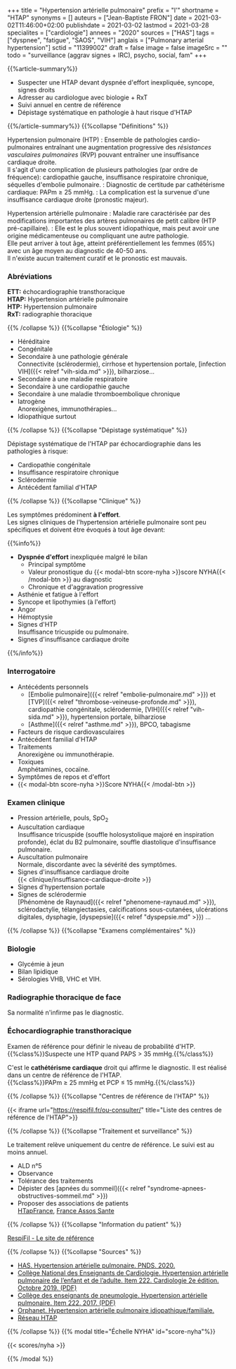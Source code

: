 +++
title = "Hypertension artérielle pulmonaire"
prefix = "l'"
shortname = "HTAP"
synonyms = []
auteurs = ["Jean-Baptiste FRON"]
date = 2021-03-02T11:46:00+02:00
publishdate = 2021-03-02
lastmod = 2021-03-28
specialites = ["cardiologie"]
annees = "2020"
sources = ["HAS"]
tags = ["dyspnee", "fatigue", "SAOS", "VIH"]
anglais = ["Pulmonary arterial hypertension"]
sctid = "11399002"
draft = false
image = false
imageSrc = ""
todo = "surveillance (aggrav signes + IRC), psycho, social, fam"
+++

{{%article-summary%}}

- Suspecter une HTAP devant dyspnée d'effort inexpliquée, syncope, signes droits
- Adresser au cardiologue avec biologie + RxT
- Suivi annuel en centre de référence
- Dépistage systématique en pathologie à haut risque d'HTAP

{{%/article-summary%}}
{{%collapse "Définitions" %}}

Hypertension pulmonaire (HTP)
: Ensemble de pathologies cardio-pulmonaires entraînant une augmentation progressive des *résistances vasculaires pulmonaires* (RVP) pouvant entraîner une insuffisance cardiaque droite.  
Il s'agit d'une complication de plusieurs pathologies (par ordre de fréquence): cardiopathie gauche, insuffisance respiratoire chronique, séquelles d'embolie pulmonaire.
: Diagnostic de certitude par cathétérisme cardiaque: PAPm ≥ 25 mmHg.
: La complication est la survenue d'une insuffisance cardiaque droite (pronostic majeur).

Hypertension artérielle pulmonaire
: Maladie rare caractérisée par des modifications importantes des artères pulmonaires de petit calibre (HTP pré-capillaire).
: Elle est le plus souvent idiopathique, mais peut avoir une origine médicamenteuse ou compliquant une autre pathologie.  
Elle peut arriver à tout âge, atteint préférentiellement les femmes (65%) avec un âge moyen au diagnostic de 40-50 ans.  
Il n'existe aucun traitement curatif et le pronostic est mauvais.

### Abréviations

**ETT:** échocardiographie transthoracique  
**HTAP:** Hypertension artérielle pulmonaire  
**HTP:** Hypertension pulmonaire  
**RxT:** radiographie thoracique

{{% /collapse %}}
{{%collapse "Étiologie" %}}

- Héréditaire
- Congénitale
- Secondaire à une pathologie générale  
Connectivite (sclérodermie), cirrhose et hypertension portale, [infection VIH]({{< relref "vih-sida.md" >}}), bilharziose...
- Secondaire à une maladie respiratoire
- Secondaire à une cardiopathie gauche
- Secondaire à une maladie thromboembolique chronique
- Iatrogène  
Anorexigènes, immunothérapies...
- Idiopathique surtout

{{% /collapse %}}
{{%collapse "Dépistage systématique" %}}

Dépistage systématique de l'HTAP par échocardiographie dans les pathologies à risque:

- Cardiopathie congénitale
- Insuffisance respiratoire chronique
- Sclérodermie
- Antécédent familial d'HTAP

{{% /collapse %}}
{{%collapse "Clinique" %}}

Les symptômes prédominent **à l'effort**.  
Les signes cliniques de l'hypertension artérielle pulmonaire sont peu spécifiques et doivent être évoqués à tout âge devant:

{{%info%}}

- **Dyspnée d'effort** inexpliquée malgré le bilan
  - Principal symptôme
  - Valeur pronostique du {{< modal-btn score-nyha >}}score NYHA{{< /modal-btn >}} au diagnostic
  - Chronique et d'aggravation progressive
- Asthénie et fatigue à l'effort
- Syncope et lipothymies (à l'effort)
- Angor
- Hémoptysie
- Signes d'HTP  
Insuffisance tricuspide ou pulmonaire.
- Signes d'insuffisance cardiaque droite

{{%/info%}}

### Interrogatoire

- Antécédents personnels  
  - [Embolie pulmonaire]({{< relref "embolie-pulmonaire.md" >}}) et [TVP]({{< relref "thrombose-veineuse-profonde.md" >}}), cardiopathie congénitale, sclérodermie, [VIH]({{< relref "vih-sida.md" >}}), hypertension portale, bilharziose
  - [Asthme]({{< relref "asthme.md" >}}), BPCO, tabagisme
- Facteurs de risque cardiovasculaires
- Antécédent familial d'HTAP
- Traitements  
Anorexigène ou immunothérapie.
- Toxiques  
Amphétamines, cocaïne.
- Symptômes de repos et d'effort
- {{< modal-btn score-nyha >}}Score NYHA{{< /modal-btn >}}

### Examen clinique

- Pression artérielle, pouls, SpO<sub>2</sub>
- Auscultation cardiaque  
Insuffisance tricuspide (souffle holosystolique majoré en inspiration profonde), éclat du B2 pulmonaire, souffle diastolique d'insuffisance pulmonaire.
- Auscultation pulmonaire  
Normale, discordante avec la sévérité des symptômes.
- Signes d'insuffisance cardiaque droite  
{{< clinique/insuffisance-cardiaque-droite >}}
- Signes d'hypertension portale
- Signes de sclérodermie  
[Phénomène de Raynaud]({{< relref "phenomene-raynaud.md" >}}), sclérodactylie, télangiectasies, calcifications sous-cutanées, ulcérations digitales, dysphagie, [dyspepsie]({{< relref "dyspepsie.md" >}}) ...

{{% /collapse %}}
{{%collapse "Examens complémentaires" %}}

### Biologie

- Glycémie à jeun
- Bilan lipidique
- Sérologies VHB, VHC et VIH.

### Radiographie thoracique de face

Sa normalité n'infirme pas le diagnostic.

### Échocardiographie transthoracique

Examen de référence pour définir le niveau de probabilité d'HTP.  
{{%class%}}Suspecte une HTP quand PAPS > 35 mmHg.{{%/class%}}

C'est le **cathétérisme cardiaque** droit qui affirme le diagnostic. Il est réalisé dans un centre de référence de l'HTAP.  
{{%class%}}PAPm ≥ 25 mmHg et PCP ≤ 15 mmHg.{{%/class%}}

{{% /collapse %}}
{{%collapse "Centres de référence de l'HTAP" %}}

{{< iframe url="https://respifil.fr/ou-consulter/" title="Liste des centres de référence de l'HTAP">}}

{{% /collapse %}}
{{%collapse "Traitement et surveillance" %}}

Le traitement relève uniquement du centre de référence. Le suivi est au moins annuel.

- ALD n°5
- Observance
- Tolérance des traitements
- Dépister des [apnées du sommeil]({{< relref "syndrome-apnees-obstructives-sommeil.md" >}})
- Proposer des associations de patients  
[HTapFrance](http://www.htapfrance.com/new.asp), [France Assos Sante](https://www.france-assos-sante.org/)

{{% /collapse %}}
{{%collapse "Information du patient" %}}

[RespiFil - Le site de référence](https://respifil.fr/maladies/hypertension-pulmonaire/)

{{% /collapse %}}
{{%collapse "Sources" %}}

- [HAS. Hypertension artérielle pulmonaire. PNDS. 2020.](https://www.has-sante.fr/jcms/p_3167172/fr/hypertension-arterielle-pulmonaire)
- [Collège National des Enseignants de Cardiologie. Hypertension artérielle pulmonaire de l’enfant et de l’adulte. Item 222. Cardiologie 2e édition. Octobre 2019. (PDF)](https://sfcardio.fr/sites/default/files/2019-11/2015-2e_Ref_Cardio_ch19_hypertension_pulmonaire.pdf)
- [Collège des enseignants de pneumologie. Hypertension artérielle pulmonaire. Item 222. 2017. (PDF)](http://cep.splf.fr/wp-content/uploads/2018/09/item_222_HTP_2017-cor2018.pdf)
- [Orphanet. Hypertension artérielle pulmonaire idiopathique/familiale.](https://www.orpha.net/consor/www/cgi-bin/OC_Exp.php?lng=FR&Expert=422)
- [Réseau HTAP](http://www.reseau-htap.fr/)

{{% /collapse %}}
{{% modal title="Échelle NYHA" id="score-nyha"%}}

{{< scores/nyha >}}

{{% /modal %}}
